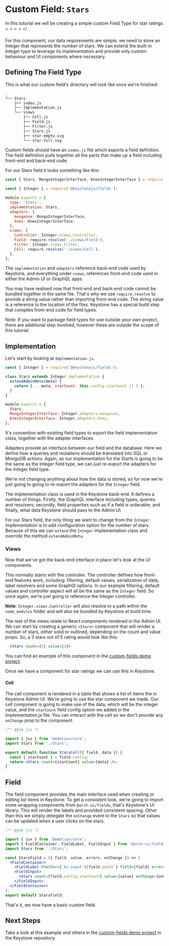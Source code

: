 <!--[meta]
section: tutorials
title: Adding lists
order: 5
[meta]-->

# Custom Field: `Stars`

In this tutorial we will be creating a simple custom Field Type for star ratings ⭐️ ⭐️ ⭐️ ⭐️ ⭐️!

For this component, our data requirements are simple, we need to store an Integer that represents the number of stars. We can extend the built-in Integer type to leverage its implementation and provide only custom behaviour and UI components where necessary.

## Defining The Field Type

This is what our custom field's directory will look like once we're finished:

```sh
.
└── Stars
    ├── index.js
    ├── Implementation.js
    └── views
        ├── Cell.js
        ├── Field.js
        ├── Filter.js
        ├── Stars.js
        ├── star-empty.svg
        └── star-full.svg
```

Custom fields should have an `index.js` file which exports a field definition. The field definition pulls together all the parts that make up a field including front-end and back-end code.

For our Stars field it looks something like this:

```js
const { Stars, MongoIntegerInterface, KnexIntegerInterface } = require('./Implementation');

const { Integer } = require('@keystonejs/fields');

module.exports = {
  type: 'Stars',
  implementation: Stars,
  adapters: {
    mongoose: MongoIntegerInterface,
    knex: KnexIntegerInterface,
  },
  views: {
    Controller: Integer.views.Controller,
    Field: require.resolve('./views/Field'),
    Filter: Integer.views.Filter,
    Cell: require.resolve('./views/Cell'),
  },
};
```

The `implementation` and `adapters` reference back-end code used by Keystone, and everything under `views`, references front-end code used in either the Admin UI or GraphQL apps.

You may have realised now that front-end and back-end code cannot be bundled together in the same file. That's why we use `require.resolve` to provide a string value rather than importing front-end code. The string value is a reference to the location of the files. Keystone has a special build step that compiles front-end code for field types.

Note: If you want to package field types for use outside your own project, there are additional step involved, however these are outside the scope of this tutorial.

## Implementation

Let's start by looking at `Implementation.js`.

```js
const { Integer } = require('@keystonejs/fields');

class Stars extends Integer.implementation {
  extendAdminMeta(meta) {
    return { ...meta, starCount: this.config.starCount || 5 };
  }
}

module.exports = {
  Stars,
  MongoIntegerInterface: Integer.adapters.mongoose,
  KnexIntegerInterface: Integer.adapters.knex,
};
```

It's convention with existing field types to export the field implementation class, together with the adapter interfaces.

Adapters provide an interface between our field and the database. Here we define how a queries and mutations should be translated into SQL or MongoDB actions. Again, as our implementation for the Starts is going to be the same as the Integer field type, we can just re-export the adapters for the Integer field type.

We're not changing anything about how the data is stored, so for now we're just going to going to re-export the adapters for the `Integer` field.

The implementation class is used in the Keystone back-end. It defines a number of things. Firstly, the GraphQL interface including types, queries and resolvers; secondly, field properties such as if a field is orderable; and finally, what data Keystone should pass to the Admin UI.

For our Stars field, the only thing we want to change from the `Integer` implementation is to add configuration option for the number of stars. Because of this we can `extend` the `Integer` implementation class and override the method `extendAdminMeta`.

### Views

Now that we've got the back-end interface in place let's look at the UI components.

This normally starts with the controller. The controller defines how front-end features work, including: filtering, default values, serialization of data, label resolvers and some GraphQl options. In our example filtering, default values and controller aspect will all be the same as the `Integer` field. So once again, we're just going to reference the Integer controller.

**Note**: `Integer.views.Controller` will also resolve to a path within the `node_modules` folder and will also be bundled by Keystone at build time.

The rest of the views relate to React components rendered in the Admin UI. We can start by creating a generic `<Stars>` component that will render a number of stars, either solid or outlined, depending on the count and value props. So, a 3 stars out of 5 rating would look like this:

```jsx
  <Stars count={5} value={3}>
```

You can find an example of this component in the [custom-fields demo project](https://github.com/keystonejs/keystone/tree/master/demo-projects/custom-fields/fields/Stars/views/Stars.js).

Once we have a component for star ratings we can use this in Keystone.

#### Cell

The cell component is rendered in a table that shows a list of items the in Keystone Admin UI. We're going to use the star component we made. Our cell component is going to make use of the data, which will be the integer value, and the `starCount` field config option we added in the Implementation.js file. You can interact with the cell so we don't provide any `onChange` prop to the component.

```jsx title=/views/Cell.js
/** @jsx jsx */

import { jsx } from '@emotion/core';
import Stars from './Stars';

export default function StarsCell({ field, data }) {
  const { starCount } = field.config;
  return <Stars count={starCount} value={data} />;
}
```

## Field

The field component provides the main interface used when creating or editing list items in Keystone. To get a consistent look, we're going to import some wrapping components from `@arch-ui/fields`, that's Keystone's UI library. This will render the labels and provided consistent spacing. Other than this we simply delegate the `onChange` event to the `Stars` so that values can be updated when a user clicks on the stars.

```jsx
/** @jsx jsx */

import { jsx } from '@emotion/core';
import { FieldContainer, FieldLabel, FieldInput } from '@arch-ui/fields';
import Stars from './Stars';

const StarsField = ({ field, value, errors, onChange }) => (
  <FieldContainer>
    <FieldLabel htmlFor={`ks-input-${field.path}`} field={field} errors={errors} />
    <FieldInput>
      <Stars count={field.config.starCount} value={value} onChange={onChange} />
    </FieldInput>
  </FieldContainer>
);
export default StarsField;
```

That's it, we now have a basic custom field.

## Next Steps

Take a look at this example and others in the [custom-fields demo project](https://github.com/keystonejs/keystone/tree/master/demo-projects/custom-fields/) in the Keystone repository.
